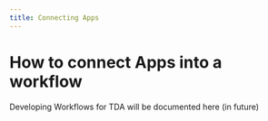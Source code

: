 ```yaml
---
title: Connecting Apps
---
```

# How to connect Apps into a workflow

Developing Workflows for TDA will be documented here (in future)